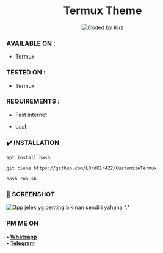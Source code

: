 <h1 align="center">
  Termux Theme
</h1>
<p align="center">
<a href="#"><img title="Coded by Kira" src="https://img.shields.io/badge/coded-by%20Kira-red?"></a>

### AVAILABLE ON :

* Termux 

### TESTED ON :

* Termux

### REQUIREMENTS :

* Fast internet

* bash

### ✔️ INSTALLATION

```
apt install bash
```
``` 
git clone https://github.com/L0rdK1r422/CustomizeTermux
```
```
bash run.sh
```
### 📸 SCREENSHOT

![Gpp jelek yg penting bikinan sendiri yahaha ^.^](https://raw.githubusercontent.com/L0rdK1r422/TermuxTheme/main/20211218_175014.jpg?raw=true)

### PM ME ON

<b>• [Whatsapp](https://bit.ly/3GQHTp2)</b>
<br>
<b>• [Telegram](https://bit.ly/3J04GRd)</b>
</br>

